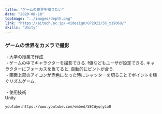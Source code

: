 ```yaml
---
title: "ゲームの世界を撮りたい"
date: "2020-08-18"
topImage: "../images/depth.png"
link: "https://aitech.ac.jp/~videsign/GP2021/56_x19068/"
skills: "Unity"
---
```


### ゲームの世界をカメラで撮影

・大学の授業で作成.<br>
・ゲームの中でキャラクターを撮影できる. f値などもユーザが設定できる. キャラクターにフォーカスを当てると, 自動的にピントが合う.<br>
・画面上部のアイコンが赤色になった時にシャッターを切ることでポイントを稼ぐリズムゲーム.<br>
<br>
・使用技術<br>Unity

`youtube:https://www.youtube.com/embed/5ECWyqnyLo8`

<!-- http://localhost:8000/posts/game/ -->
<!-- https://youtu.be/5ECWyqnyLo8 -->